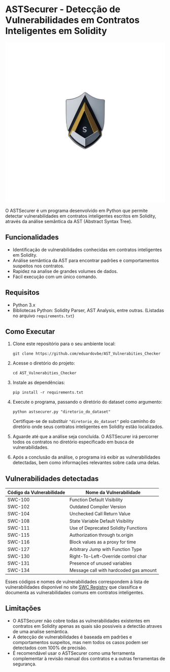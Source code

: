 # ASTSecurer - Detecção de Vulnerabilidades em Contratos Inteligentes em Solidity

![Logo](logo.png)

O ASTSecurer é um programa desenvolvido em Python que permite detectar vulnerabilidades em contratos inteligentes escritos em Solidity, através da análise semântica da AST (Abstract Syntax Tree).

## Funcionalidades

- Identificação de vulnerabilidades conhecidas em contratos inteligentes em Solidity.
- Análise semântica da AST para encontrar padrões e comportamentos suspeitos nos contratos.
- Rapidez na analise de grandes volumes de dados.
- Fácil execução com um único comando.

## Requisitos

- Python 3.x
- Bibliotecas Python: Solidity Parser, AST Analysis, entre outras. (Listadas no arquivo `requirements.txt`)

## Como Executar

1. Clone este repositório para o seu ambiente local:

   ```shell
   git clone https://github.com/eduardovbe/AST_Vulnerabities_Checker
   ```

2. Acesse o diretório do projeto:

   ```shell
   cd AST_Vulnerabities_Checker
   ```

3. Instale as dependências:

   ```shell
   pip install -r requirements.txt
   ```

4. Execute o programa, passando o diretório do dataset como argumento:

   ```shell
   python astsecurer.py "diretorio_do_dataset"
   ```

   Certifique-se de substituir `"diretorio_do_dataset"` pelo caminho do diretório onde seus contratos inteligentes em Solidity estão localizados.

5. Aguarde até que a análise seja concluída. O ASTSecurer irá percorrer todos os contratos no diretório especificado em busca de vulnerabilidades.

6. Após a conclusão da análise, o programa irá exibir as vulnerabilidades detectadas, bem como informações relevantes sobre cada uma delas.


## Vulnerabilidades detectadas

| Código da Vulnerabilidade | Nome da Vulnerabilidade                  |
|--------------------------|-----------------------------------------|
| SWC-100                  | Function Default Visibility            |
| SWC-102                  | Outdated Compiler Version              |
| SWC-104                  | Unchecked Call Return Value            |
| SWC-108                  | State Variable Default Visibility      |
| SWC-111                  | Use of Deprecated Solidity Functions   |
| SWC-115                  | Authorization through tx.origin        |
| SWC-116                  | Block values as a proxy for time       |
| SWC-127                  | Arbitrary Jump with Function Type      |
| SWC-130                  | Right-To-Left-Override control char    |
| SWC-131                  | Presence of unused variables           |
| SWC-134                  | Message call with hardcoded gas amount |

Esses códigos e nomes de vulnerabilidades correspondem à lista de vulnerabilidades disponível no site [SWC Registry](https://swcregistry.io) que classifica e documenta as vulnerabilidades comuns em contratos inteligentes.


## Limitações

- O ASTSecurer não cobre todas as vulnerabilidades existentes em contratos em Solidity apenas as quais são possiveis a detectão atraves de uma analise semântica.
- A detecção de vulnerabilidades é baseada em padrões e comportamentos suspeitos, mas nem todos os casos podem ser detectados com 100% de precisão.
- É recomendável usar o ASTSecurer como uma ferramenta complementar à revisão manual dos contratos e a outras ferramentas de segurança.
